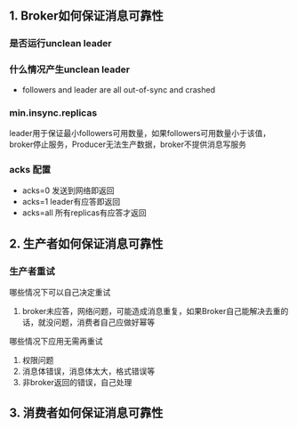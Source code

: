 ## 1. Broker如何保证消息可靠性

### 是否运行unclean leader

### 什么情况产生unclean leader

* followers and leader are all out-of-sync and crashed

### min.insync.replicas

leader用于保证最小followers可用数量，如果followers可用数量小于该值，broker停止服务，Producer无法生产数据，broker不提供消息写服务

### acks 配置

* acks=0 发送到网络即返回
* acks=1 leader有应答即返回
* acks=all 所有replicas有应答才返回

## 2. 生产者如何保证消息可靠性

### 生产者重试

哪些情况下可以自己决定重试

1. broker未应答，网络问题，可能造成消息重复，如果Broker自己能解决去重的话，就没问题，消费者自己应做好幂等

哪些情况下应用无需再重试

1. 权限问题
2. 消息体错误，消息体太大，格式错误等
3. 非broker返回的错误，自己处理



## 3. 消费者如何保证消息可靠性



